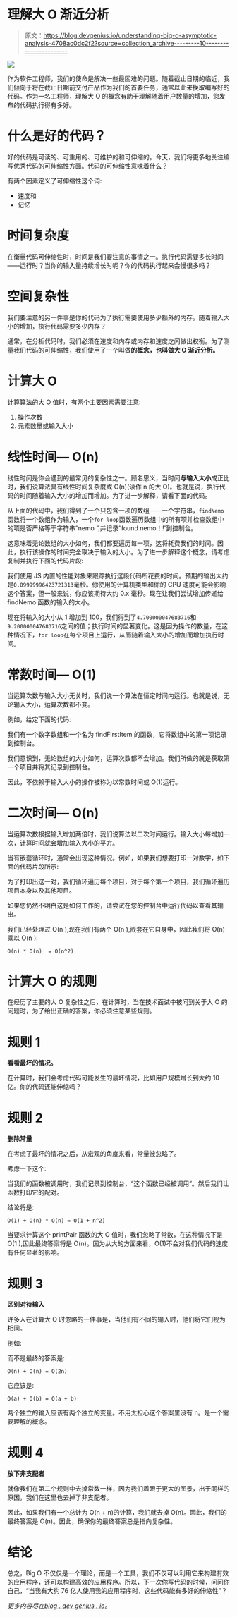 # 理解大 O 渐近分析

> 原文：<https://blog.devgenius.io/understanding-big-o-asymptotic-analysis-4708ac0dc2f2?source=collection_archive---------10----------------------->

![](img/7a12a0b85a5ba996b36bbfb2134295c0.png)

作为软件工程师，我们的使命是解决一些最困难的问题。随着截止日期的临近，我们倾向于将在截止日期前交付产品作为我们的首要任务，通常以此来换取编写好的代码。作为一名工程师，理解大 O 的概念有助于理解随着用户数量的增加，您发布的代码执行得有多好。

# 什么是好的代码？

好的代码是可读的、可重用的、可维护的和可伸缩的。今天，我们将更多地关注编写优秀代码的可伸缩性方面。代码的可伸缩性意味着什么？

有两个因素定义了可伸缩性这个词:

*   速度和
*   记忆

# 时间复杂度

在衡量代码可伸缩性时，时间是我们要注意的事情之一。执行代码需要多长时间——运行时？当你的输入量持续增长时呢？你的代码执行起来会慢很多吗？

# 空间复杂性

我们要注意的另一件事是你的代码为了执行需要使用多少额外的内存。随着输入大小的增加，执行代码需要多少内存？

通常，在分析代码时，我们必须在速度和内存或内存和速度之间做出权衡。为了测量我们代码的可伸缩性，我们使用了一个叫做**的概念，也叫做大 O 渐近分析。**

# 计算大 O

计算算法的大 O 值时，有两个主要因素需要注意:

1.  操作次数
2.  元素数量或输入大小

# 线性时间— O(n)

线性时间是你会遇到的最常见的复杂性之一。顾名思义，当时间**与输入大小**成正比时，我们说算法具有线性时间复杂度或 O(n)(读作 n 的大 O)。也就是说，执行代码的时间随着输入大小的增加而增加。为了进一步解释，请看下面的代码。

从上面的代码中，我们得到了一个只包含一项的数组——一个字符串，`findNemo`函数将一个数组作为输入，一个`for loop`函数遍历数组中的所有项并检查数组中的项是否严格等于字符串“nemo ”,并记录“found nemo！!'到控制台。

这意味着无论数组的大小如何，我们都要遍历每一项，这将耗费我们的时间。因此，执行该操作的时间完全取决于输入的大小。为了进一步解释这个概念，请考虑复制并执行下面的代码片段:

我们使用 JS 内置的性能对象来跟踪执行这段代码所花费的时间。预期的输出大约是`0.09999996423721313`毫秒。你使用的计算机类型和你的 CPU 速度可能会影响这个答案，但一般来说，你应该期待大约 0.x 毫秒。现在让我们尝试增加传递给 findNemo 函数的输入的大小。

现在将输入的大小从 1 增加到 100，我们得到了`4.700000047683716`和`9.200000047683716`之间的值；执行时间的显著变化。这是因为操作的数量，在这种情况下，`for loop`在每个项目上运行，从而随着输入大小的增加而增加执行时间。

# 常数时间— O(1)

当运算次数与输入大小无关时，我们说一个算法在恒定时间内运行。也就是说，无论输入大小，运算次数都不变。

例如，给定下面的代码:

我们有一个数字数组和一个名为 findFirstItem 的函数，它将数组中的第一项记录到控制台。

我们意识到，无论数组的大小如何，运算次数都不会增加。我们所做的就是获取第一个项目并将其记录到控制台。

因此，不依赖于输入大小的操作被称为以常数时间或 O(1)运行。

# 二次时间— O(n)

当运算次数根据输入增加两倍时，我们说算法以二次时间运行。输入大小每增加一次，计算时间就会增加输入大小的平方。

当有嵌套循环时，通常会出现这种情况。例如，如果我们想要打印一对数字，如下面的代码片段所示:

为了打印出这一对，我们循环遍历每个项目，对于每个第一个项目，我们循环遍历项目本身以及其他项目。

如果您仍然不明白这是如何工作的，请尝试在您的控制台中运行代码以查看其输出。

我们已经处理过 O(n ),现在我们有两个 O(n ),嵌套在它自身中，因此我们将 O(n)乘以 O(n ):

```
O(n) * O(n)  = O(n^2)
```

# 计算大 O 的规则

在经历了主要的大 O 复杂性之后，在计算时，当在技术面试中被问到关于大 O 的问题时，为了给出正确的答案，你必须注意某些规则。

# 规则 1

**看看最坏的情况。**

在计算时，我们会考虑代码可能发生的最坏情况，比如用户规模增长到大约 10 亿。你的代码还能伸缩吗？

# 规则 2

**删除常量**

在考虑了最坏的情况之后，从宏观的角度来看，常量被忽略了。

考虑一下这个:

当我们的函数被调用时，我们记录到控制台，“这个函数已经被调用”。然后我们让函数打印它的配对。

结论将是:

```
O(1) + O(n) * O(n) = O(1 + n^2)
```

当要求计算这个 printPair 函数的大 O 值时，我们忽略了常数，在这种情况下是 O(1 ),因此最终答案将是 O(n)。因为从大的方面来看，O(1)不会对我们代码的速度有任何显著的影响。

# 规则 3

**区别对待输入**

许多人在计算大 O 时忽略的一件事是，当他们有不同的输入时，他们将它们视为相同。

例如:

而不是最终的答案是:

```
O(n) + O(n) = O(2n)
```

它应该是:

```
O(a) + O(b) = O(a + b)
```

两个独立的输入应该有两个独立的变量。不用太担心这个答案里没有 n。是一个需要理解的概念。

# 规则 4

**放下非支配者**

就像我们在第二个规则中去掉常数一样，因为我们着眼于更大的图景，出于同样的原因，我们在这里也去掉了非支配者。

因此，如果我们有一个总计为 O(n + n)的计算，我们就去掉 O(n)。因此，我们的最终答案是 O(n)。因此，确保你的最终答案总是指向复杂性。

# 结论

总之，Big O 不仅仅是一个理论，而是一个工具，我们不仅可以利用它来构建有效的应用程序，还可以构建高效的应用程序。所以，下一次你写代码的时候，问问你自己，“当我有大约 76 亿人使用我的应用程序时，这些代码能有多好的伸缩性”？

*更多内容尽在*[*blog . dev genius . io*](http://blog.devgenius.io)*。*